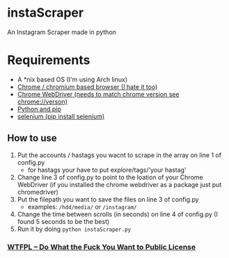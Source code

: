 # instaScraper
An Instagram Scraper made in python

# Requirements
* A *nix based OS (I'm using Arch linux)
* [Chrome / chromium based browser (I hate it too)](https://www.google.com/chrome/ "Chrome / chromium based browser (I hate it too)")
* [Chrome WebDriver (needs to match chrome version see chrome://verson)](https://sites.google.com/a/chromium.org/chromedriver/ "Chrome WebDriver (needs to match chrome version see chrome://verson)")
* [Python and pip](https://www.python.org/downloads/ "Python and pip")
* [selenium (pip install selenium)](https://pypi.org/project/selenium/ "selenium (pip install selenium)")

## How to use
1. Put the accounts / hastags you wacnt to scrape in the array on line 1 of config.py
    * for hastags your have to put explore/tags/'your hastag'
2. Change line 3 of config.py to point to the loation of your Chrome WebDriver (if you installed the chrome webdriver as a package just put chromedriver)
3. Put the filepath you want to save the files on line 3 of config.py
    * examples: ``/hdd/media/`` or ``/instagram/``
4. Change the time between scrolls (in seconds) on line 4 of config.py (I found 5 seconds to be the best)
5. Run it by doing ``python instaScraper.py``

### [WTFPL – Do What the Fuck You Want to Public License](http://www.wtfpl.net/ " WTFPL – Do What the Fuck You Want to Public License")